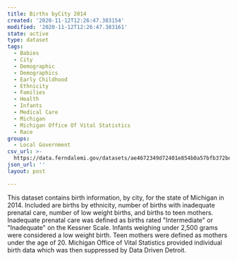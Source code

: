 ```yaml
---
title: Births byCity 2014
created: '2020-11-12T12:26:47.383154'
modified: '2020-11-12T12:26:47.383161'
state: active
type: dataset
tags:
  - Babies
  - City
  - Demographic
  - Demographics
  - Early Childhood
  - Ethnicity
  - Families
  - Health
  - Infants
  - Medical Care
  - Michigan
  - Michigan Office Of Vital Statistics
  - Race
groups:
  - Local Government
csv_url: >-
  https://data.ferndalemi.gov/datasets/ae4672349d72401e854b0a57bfb372be_0.csv?outSR=%7B%22latestWkid%22%3A2898%2C%22wkid%22%3A2898%7D
json_url: ''
layout: post

---
```

This dataset contains birth information, by city, for the state of Michigan in 2014. Included are births by ethnicity, number of births with inadequate prenatal care, number of low weight births, and births to teen mothers. Inadequate prenatal care was defined as births rated &quot;Intermediate&quot; or &quot;Inadequate&quot; on the Kessner Scale. Infants weighing under 2,500 grams were considered a low weight birth. Teen mothers were defined as mothers under the age of 20. Michigan Office of Vital Statistics provided individual birth data which was then suppressed by Data Driven Detroit.
